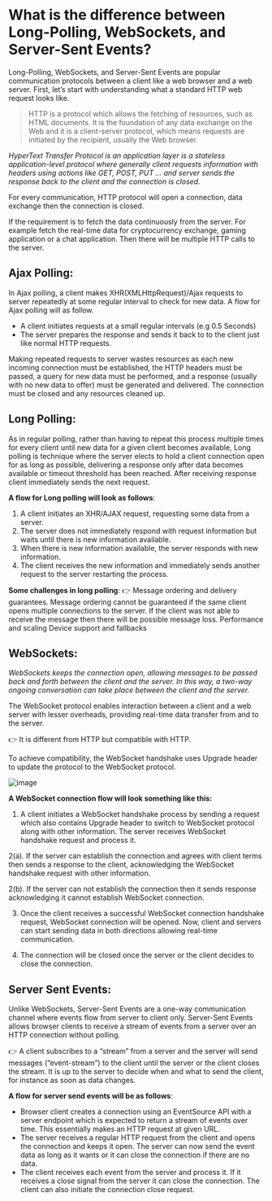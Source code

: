 # What is the difference between Long-Polling, WebSockets, and Server-Sent Events?

Long-Polling, WebSockets, and Server-Sent Events are popular communication protocols between a client like a web browser and a web server.
First, let’s start with understanding what a standard HTTP web request looks like. 

>HTTP is a protocol which allows the fetching of resources, such as HTML documents. It is the foundation of any data exchange on the Web and it is a client-server protocol, which means requests are initiated by the recipient, usually the Web browser.

*HyperText Transfer Protocol is an application layer is a stateless application-level protocol where generally client requests information with headers using actions like GET, POST, PUT … and server sends the response back to the client and the connection is closed.*

For every communication, HTTP protocol will open a connection, data exchange then the connection is closed.

If the requirement is to fetch the data continuously from the server. For example fetch the real-time data for cryptocurrency exchange, gaming application or a chat application. Then there will be multiple HTTP calls to the server.

## Ajax Polling:

In Ajax polling, a client makes XHR(XMLHttpRequest)/Ajax requests to server repeatedly at some regular interval to check for new data.
A flow for Ajax polling will as follow.

- A client initiates requests at a small regular intervals (e.g 0.5 Seconds)
- The server prepares the response and sends it back to to the client just like normal HTTP requests.

Making repeated requests to server wastes resources as each new incoming connection must be established, the HTTP headers must be passed, a query for new data must be performed, and a response (usually with no new data to offer) must be generated and delivered. The connection must be closed and any resources cleaned up.

## Long Polling:

As in regular polling, rather than having to repeat this process multiple times for every client until new data for a given client becomes available, Long polling is technique where the server elects to hold a client connection open for as long as possible, delivering a response only after data becomes available or timeout threshold has been reached. After receiving response client immediately sends the next request.

**A flow for Long polling will look as follows**:

1. A client initiates an XHR/AJAX request, requesting some data from a server.
2. The server does not immediately respond with request information but waits until there is new information available.
3. When there is new information available, the server responds with new information.
4. The client receives the new information and immediately sends another request to the server restarting the process.

**Some challenges in long polling**:
👉 Message ordering and delivery guarantees.
Message ordering cannot be guaranteed if the same client opens multiple connections to the server.
If the client was not able to receive the message then there will be possible message loss.
Performance and scaling
Device support and fallbacks

## WebSockets:
*WebSockets keeps the connection open, allowing messages to be passed back and forth between the client and the server. In this way, a two-way ongoing conversation can take place between the client and the server.*

The WebSocket protocol enables interaction between a client and a web server with lesser overheads, providing real-time data transfer from and to the server.

👉 It is different from HTTP but compatible with HTTP.

To achieve compatibility, the WebSocket handshake uses Upgrade header to update the protocol to the WebSocket protocol.

![image](https://user-images.githubusercontent.com/33947539/150331984-25a16cd2-e2d0-4957-9220-98f751a4b517.png)

**A WebSocket connection flow will look something like this:**

1. A client initiates a WebSocket handshake process by sending a request which also contains Upgrade header to switch to WebSocket protocol along with other information.
   The server receives WebSocket handshake request and process it.

2(a). If the server can establish the connection and agrees with client terms then sends a response to the client, acknowledging the WebSocket handshake request with other information.

2(b). If the server can not establish the connection then it sends response acknowledging it cannot establish WebSocket connection.

3. Once the client receives a successful WebSocket connection handshake request, WebSocket connection will be opened. Now, client and servers can start sending data in both directions allowing real-time communication.

4. The connection will be closed once the server or the client decides to close the connection.

## Server Sent Events:

Unlike WebSockets, Server-Sent Events are a one-way communication channel where events flow from server to client only. Server-Sent Events allows browser clients to receive a stream of events from a server over an HTTP connection without polling.

👉 A client subscribes to a “stream” from a server and the server will send messages (“event-stream”) to the client until the server or the client closes the stream. It is up to the server to decide when and what to send the client, for instance as soon as data changes.

**A flow for server send events will be as follows**:

- Browser client creates a connection using an EventSource API with a server endpoint which is expected to return a stream of events over time. This essentially makes an HTTP request at given URL.
- The server receives a regular HTTP request from the client and opens the connection and keeps it open. The server can now send the event data as long as it wants or it can close the connection if there are no data.
- The client receives each event from the server and process it. If it receives a close signal from the server it can close the connection. The client can also initiate the connection close request.








